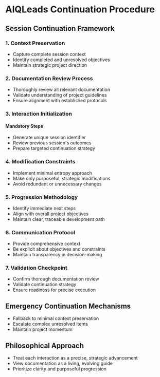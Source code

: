 # AIQLeads Continuation Procedure

## Session Continuation Framework

### 1. Context Preservation
- Capture complete session context
- Identify completed and unresolved objectives
- Maintain strategic project direction

### 2. Documentation Review Process
- Thoroughly review all relevant documentation
- Validate understanding of project guidelines
- Ensure alignment with established protocols

### 3. Interaction Initialization
#### Mandatory Steps
- Generate unique session identifier
- Review previous session's outcomes
- Prepare targeted continuation strategy

### 4. Modification Constraints
- Implement minimal entropy approach
- Make only purposeful, strategic modifications
- Avoid redundant or unnecessary changes

### 5. Progression Methodology
- Identify immediate next steps
- Align with overall project objectives
- Maintain clear, traceable development path

### 6. Communication Protocol
- Provide comprehensive context
- Be explicit about objectives and constraints
- Maintain transparency in decision-making

### 7. Validation Checkpoint
- Confirm thorough documentation review
- Validate continuation strategy
- Ensure readiness for precise execution

## Emergency Continuation Mechanisms
- Fallback to minimal context preservation
- Escalate complex unresolved items
- Maintain project momentum

## Philosophical Approach
- Treat each interaction as a precise, strategic advancement
- View documentation as a living, evolving guide
- Prioritize clarity and purposeful progression
